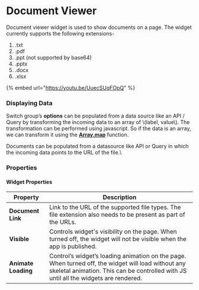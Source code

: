 # Document Viewer



Document viewer widget is used to show documents on a page. The widget currently supports the following extensions-

1. &#x20;.txt
2. .pdf
3. .ppt (not supported by base64)
4. .pptx
5. .docx
6. .xlsx

{% embed url="https://youtu.be/UuecSUqFOpQ" %}

### Displaying Data

Switch group’s **options** can be populated from a data source like an API / Query by transforming the incoming data to an array of \\(label, value\\). The transformation can be performed using javascript. So if the data is an array, we can transform it using the [**Array.map**](https://developer.mozilla.org/en-US/docs/Web/JavaScript/Reference/Global\_Objects/TypedArray/map) function.

Documents can be populated from a datasource like API or Query in which the incoming data points to the URL of the file.\


### Properties

#### Widget Properties

| Property            | Description                                                                                                                                                                                |
| ------------------- | ------------------------------------------------------------------------------------------------------------------------------------------------------------------------------------------ |
| **Document Link**   | Link to the URL of the supported file types. The file extension also needs to be present as part of the URLs.                                                                              |
| **Visible**         | Controls widget's visibility on the page. When turned off, the widget will not be visible when the app is published.                                                                       |
| **Animate Loading** | Control’s widget’s loading animation on the page. When turned off, the widget will load without any skeletal animation. This can be controlled with JS until all the widgets are rendered. |
